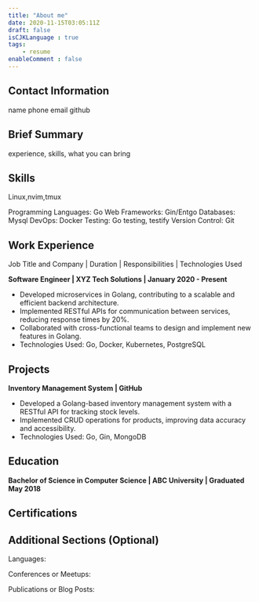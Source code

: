 ```yaml
---
title: "About me"
date: 2020-11-15T03:05:11Z
draft: false
isCJKLanguage : true
tags:
    - resume
enableComment : false
---
```


## Contact Information

name
phone 
email 
github 

## Brief Summary

experience, skills,  what you can bring

## Skills

Linux,nvim,tmux

Programming Languages: Go
Web Frameworks: Gin/Entgo
Databases: Mysql
DevOps: Docker
Testing: Go testing, testify
Version Control: Git

## Work Experience

Job Title and Company | Duration | Responsibilities | Technologies Used

**Software Engineer | XYZ Tech Solutions | January 2020 - Present**
- Developed microservices in Golang, contributing to a scalable and efficient backend architecture.
- Implemented RESTful APIs for communication between services, reducing response times by 20%.
- Collaborated with cross-functional teams to design and implement new features in Golang.
- Technologies Used: Go, Docker, Kubernetes, PostgreSQL

## Projects

**Inventory Management System | GitHub**
- Developed a Golang-based inventory management system with a RESTful API for tracking stock levels.
- Implemented CRUD operations for products, improving data accuracy and accessibility.
- Technologies Used: Go, Gin, MongoDB

## Education

**Bachelor of Science in Computer Science | ABC University | Graduated May 2018**

## Certifications


## Additional Sections (Optional)

Languages:

Conferences or Meetups:

Publications or Blog Posts:
